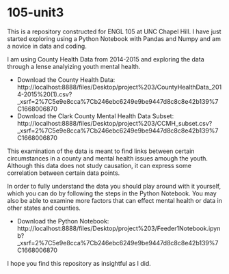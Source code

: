 # 105-unit3

This is a repository constructed for ENGL 105 at UNC Chapel Hill. I have just started exploring using a Python Notebook with Pandas and Numpy and am a novice in data and coding.


I am using County Health Data from 2014-2015 and exploring the data through a lense analyizing youth mental health.
 * Download the County Health Data: http://localhost:8888/files/Desktop/project%203/CountyHealthData_2014-2015%20(1).csv?_xsrf=2%7C5e9e8cca%7Cb246ebc6249e9be9447d8c8c8e42b139%7C1668006870
 * Download the Clark County Mental Health Data Subset: http://localhost:8888/files/Desktop/project%203/CCMH_subset.csv?_xsrf=2%7C5e9e8cca%7Cb246ebc6249e9be9447d8c8c8e42b139%7C1668006870


This examination of the data is meant to find links between certain circumstances in a county and mental health issues amough the youth. Although this data does not study causation, it can express some correlation between certain data points.


In order to fully understand the data you should play around with it yourself, which you can do by following the steps in the Python Notebook. You may also be able to examine more factors that can effect mental health or data in other states and counties.
 * Download the Python Notebook: http://localhost:8888/files/Desktop/project%203/Feeder1Notebook.ipynb?_xsrf=2%7C5e9e8cca%7Cb246ebc6249e9be9447d8c8c8e42b139%7C1668006870


I hope you find this repository as insightful as I did.

